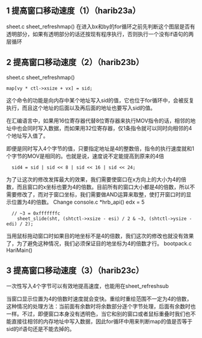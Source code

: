 ## 1 提高窗口移动速度（1）（harib23a）
sheet.c sheet_refreshmap()
在进入bx和by的for循环之前先判断这个图层是否有透明部分，如果有透明部分的话还按现有程序执行，否则执行一个没有if语句的两层循环


## 2 提高窗口移动速度（2）（harib23b）
sheet.c sheet_refreshmap()
```
map[vy * ctl->xsize + vx] = sid;
```
这个命令的功能是向内存中某个地址写入sid的值，它也位于for循环中，会被反复执行，而且这个地址的后面以及再后面的地址也要写入sid的值。

在汇编语言中，如果用16位寄存器代替8位寄存器来执行MOV指令的话，相邻的地址中也会同时写入数据，而如果用32位寄存器，仅1条指令就可以同时向相邻的4个地址写入值了。

即便是同时写入4个字节的值，只要指定地址是4的整数倍，指令的执行速度就和1个字节的MOV是相同的。也就是说，速度说不定能提高到原来的4倍
```
  sid4 = sid | sid << 8 | sid << 16 | sid << 24;
```
为了让这次的修改发挥最大的效果，我们需要使窗口在x方向上的大小为4的倍数，而且窗口的x坐标也要为4的倍数。目前所有的窗口大小都是4的倍数，所以不需要修改了，而对于窗口坐标，我们需要做AND运算来取整，使打开窗口时的显示位置为4的倍数。
Change console.c *hrb_api()  edx = 5
```
  // ~3 = 0xfffffffc
	sheet_slide(sht, (shtctl->xsize - esi) / 2 & ~3, (shtctl->ysize - edi) / 2);
```

当用鼠标拖动窗口时如果目的地坐标不是4的倍数，我们这次的修改也就没有效果了，为了避免这种情况，我们必须保证目的地坐标为4的倍数才行。
bootpack.c HariMain()

## 3 提高窗口移动速度（3）（harib23c）
一次性写入4个字节可以有效地提高速度，也能用在sheet_refreshsub

当窗口显示位置为4的倍数时速度就会变快。重绘时重绘范围不一定为4的倍数，这种情况的处理方法：当前面有余数时将余数部分逐个字节处理，后面有余数时也一样。不过，即便窗口本身没有透明色，当它和别的窗口或者鼠标重叠时我们也不能直接往相邻的内存地址中写入数据，因此for循环中用来判断map的值是否等于sid的if语句还是不能去掉的。